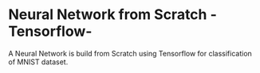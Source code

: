 # Neural Network from Scratch - Tensorflow-
A Neural Network is build from Scratch using Tensorflow for classification of MNIST dataset.
